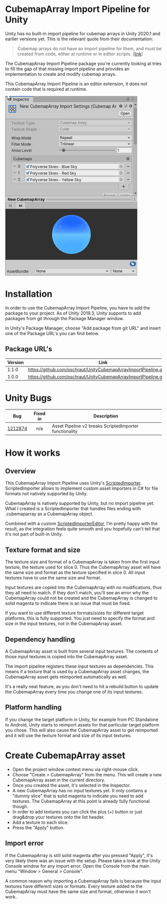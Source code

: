 # CubemapArray Import Pipeline for Unity

Unity has no built-in import pipeline for cubemap arrays in Unity 2020.1 and earlier versions yet. This is the relevant quote from their documentation:
> Cubemap arrays do not have an import pipeline for them, and must be created from code, either at runtime or in editor scripts. ([link](https://docs.unity3d.com/ScriptReference/CubemapArray.html))

The CubemapArray Import Pipeline package you're currently looking at tries to fill the gap of that missing import pipeline and provides an implementation to create and modify cubemap arrays.

This CubemapArray Import Pipeline is an editor extension, it does not contain code that is required at runtime.

![alt text](Documentation~/images/inspector.png "Custom CubemapArray Inspector")



# Installation

In order to use the CubemapArray Import Pipeline, you have to add the package to your project. As of Unity 2019.3, Unity supports to add packages from git through the Package Manager window.

In Unity's Package Manager, choose "Add package from git URL" and insert one of the Package URL's you can find below.

## Package URL's

| Version  |     Link      |
|----------|---------------|
| 1.1.0 | https://github.com/pschraut/UnityCubemapArrayImportPipeline.git#1.1.0 |
| 1.0.0 | https://github.com/pschraut/UnityCubemapArrayImportPipeline.git#1.0.0 |


# Unity Bugs
| Bug | Fixed in | Description |
|-----|:--------:|-------------|
| [1212874](https://forum.unity.com/threads/case-1212874-asset-pipeline-v2-breaks-scriptedimporter-functionality.811833/) | n/a | Asset Pipeline v2 breaks ScriptedImporter functionality |


# How it works

## Overview

This CubemapArray Import Pipeline uses Unity's [ScriptedImporter](https://docs.unity3d.com/Manual/ScriptedImporters.html). ScriptedImporter allows to implement custom asset importers in C# for file formats not natively supported by Unity.

CubemapArray is natively supported by Unity, but no import pipeline yet. What I created is a ScriptedImporter that handles files ending with .cubemaparray as a CubemapArray object.

Combined with a custom [ScriptedImporterEditor](https://docs.unity3d.com/ScriptReference/Experimental.AssetImporters.ScriptedImporterEditor.html), I'm pretty happy with the result, as the integration feels quite smooth and you hopefully can't tell that it's not part of built-in Unity.


## Texture format and size

The texture size and format of a CubemapArray is taken from the first input texture, the texture used for slice 0. Thus the CubemapArray asset will have the same size and format as the texture specified in slice 0. All input textures have to use the same size and format.

Input textures are copied into the CubemapArray with no modifications, thus they all need to match. If they don't match, you'll see an error why the CubemapArray could not be created and the CubemapArray is changed to solid magenta to indicate there is an issue that must be fixed.

If you want to use different texture formats/sizes for different target platforms, this is fully supported. You just need to specify the format and size in the input textures, not in the CubemapArray asset.


## Dependency handling

A CubemapArray asset is built from several input textures. The contents of those input textures is copied into the CubemapArray asset.

The import pipeline registers these input textures as dependencies. This means if a texture that is used by a CubemapArray asset changes, the CubemapArray asset gets reimported automatically as well.

It's a really neat feature, as you don't need to hit a rebuild button to update the CubemapArray every time you change one of its input textures.

## Platform handling

If you change the target platform in Unity, for example from PC Standalone to Android, Unity starts to reimport assets for that particular target platform you chose. This will also cause the CubemapArray asset to get reimported and it will use the texture format and size of its input textures.



# Create CubemapArray asset

* Open the project window context menu via right-mouse click.
* Choose "Create > CubemapArray" from the menu. This will create a new CubemapArray asset in the current directory.
* Once you created the asset, it's selected in the Inspector.
* A new CubemapArray has no input textures yet. It only contains a "dummy slice" that is solid magenta to indicate you need to add textures. The CubemapArray at this point is already fully functional though.
* In order to add textures you can click the plus (+) button or just drag&drop your textures onto the list header.
* Add a texture to each slice.
* Press the "Apply" button.


## Import error

If the CubemapArray is still solid magenta after you pressed "Apply", it's very likely there was an issue with the setup. Please take a look at the Unity Console window for any import error. Open the Console from the main menu "Window > General > Console".

A common reason why importing a CubemapArray fails is because the input textures have different sizes or formats. Every texture added to the CubemapArray must have the same size and format, otherwise it won't work.

